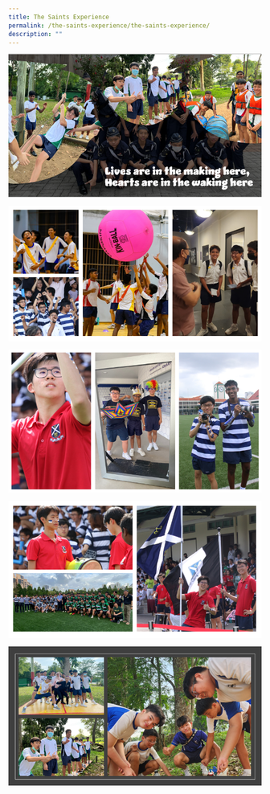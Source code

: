 ```yaml
---
title: The Saints Experience
permalink: /the-saints-experience/the-saints-experience/
description: ""
---
```


![](/images/Saints%20Experience%20Page/exp1.png)

![](/images/Saints%20Experience%20Page/Exp2.png)

![](/images/Saints%20Experience%20Page/Exp3.png)

![](/images/Saints%20Experience%20Page/Exp4.png)

![](/images/Saints%20Experience%20Page/Exp5.png)
